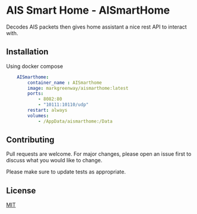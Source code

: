 # AIS Smart Home - AISmartHome

Decodes AIS packets then gives home assistant a nice rest API to interact with.

## Installation

Using docker compose 

```docker-compose.yml
    AISmarthome:
        container_name : AISmarthome
        image: markgreenway/aismarthome:latest
        ports:
            - 8082:80
            - "10111:10110/udp"
        restart: always
        volumes:
            - /AppData/aismarthome:/Data
```

## Contributing

Pull requests are welcome. For major changes, please open an issue first
to discuss what you would like to change.

Please make sure to update tests as appropriate.

## License

[MIT](https://choosealicense.com/licenses/mit/)